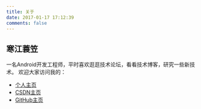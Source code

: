 ```yaml
---
title: 关于
date: 2017-01-17 17:12:39
comments: false
---
```

## 寒江蓑笠
一名Android开发工程师，平时喜欢逛逛技术论坛，看看技术博客，研究一些新技术。
欢迎大家访问我的：
 - [个人主页](http://www.heqiangfly.com/)
 - [CSDN主页](http://blog.csdn.net/heqiangflytosky/)
 - [GitHub主页](https://github.com/heqiangflytosky/)
